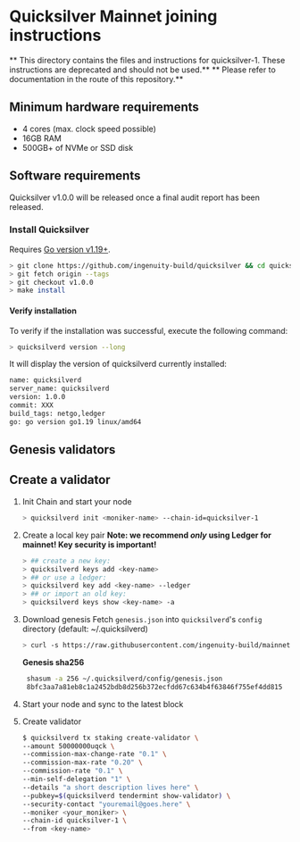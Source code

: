 # Quicksilver Mainnet joining instructions

** This directory contains the files and instructions for quicksilver-1. These instructions are deprecated and should not be used.**
** Please refer to documentation in the route of this repository.**

## Minimum hardware requirements

- 4 cores (max. clock speed possible)
- 16GB RAM
- 500GB+ of NVMe or SSD disk

## Software requirements

Quicksilver v1.0.0 will be released once a final audit report has been released.

### Install Quicksilver

Requires [Go version v1.19+](https://golang.org/doc/install).

```sh
> git clone https://github.com/ingenuity-build/quicksilver && cd quicksilver
> git fetch origin --tags
> git checkout v1.0.0
> make install
```

#### Verify installation

To verify if the installation was successful, execute the following command:

```sh
> quicksilverd version --long
```

It will display the version of quicksilverd currently installed:

```sh
name: quicksilverd
server_name: quicksilverd
version: 1.0.0
commit: XXX
build_tags: netgo,ledger
go: go version go1.19 linux/amd64
```

## Genesis validators

## Create a validator

1. Init Chain and start your node

   ```sh
   > quicksilverd init <moniker-name> --chain-id=quicksilver-1
   ```

2. Create a local key pair
   **Note: we recommend _only_ using Ledger for mainnet! Key security is important!**

   ```sh
   > ## create a new key:
   > quicksilverd keys add <key-name>
   > ## or use a ledger:
   > quicksilverd key add <key-name> --ledger
   > ## or import an old key:
   > quicksilverd keys show <key-name> -a
   ```

3. Download genesis
   Fetch `genesis.json` into `quicksilverd`'s `config` directory (default: ~/.quicksilverd)

   ```sh
   > curl -s https://raw.githubusercontent.com/ingenuity-build/mainnet/main/genesis/genesis.json > genesis.json
   ```

   **Genesis sha256**

   ```sh
    shasum -a 256 ~/.quicksilverd/config/genesis.json
    8bfc3aa7a81eb8c1a2452bdb8d256b372ecfdd67c634b4f63846f755ef4dd815  /home/<user>/.quicksilverd/config/genesis.json
   ```

4. Start your node and sync to the latest block

5. Create validator

   ```sh
   $ quicksilverd tx staking create-validator \
   --amount 50000000uqck \
   --commission-max-change-rate "0.1" \
   --commission-max-rate "0.20" \
   --commission-rate "0.1" \
   --min-self-delegation "1" \
   --details "a short description lives here" \
   --pubkey=$(quicksilverd tendermint show-validator) \
   --security-contact "youremail@goes.here" \
   --moniker <your_moniker> \
   --chain-id quicksilver-1 \
   --from <key-name>
   ```
